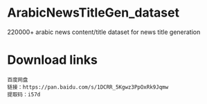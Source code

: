 # ArabicNewsTitleGen_dataset
220000+ arabic news content/title dataset for news title generation
# Download links
```
百度网盘
链接：https://pan.baidu.com/s/1DCRR_5Kgwz3PpOxRk9Jqmw 
提取码：i57d
```
